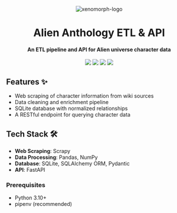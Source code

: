 
<p align="center">
  <img src="https://github.com/user-attachments/assets/9b4b7c29-1884-4f89-899d-44ac54986963" alt="xenomorph-logo">
</p>

<h1 align="center"> Alien Anthology ETL & API </h1>
<h4 align="center"> An ETL pipeline and API for Alien universe character data </h4>

<p align="center">
  <img src="https://img.shields.io/badge/Python-3.10%2B-blue.svg">
  <img src="https://img.shields.io/badge/Scrapy-2.11%2B-orange.svg">
  <img src="https://img.shields.io/badge/SQLAlchemy-2.0%2B-red.svg">
  <img src="https://img.shields.io/badge/License-MIT-green.svg">
</p>

## Features ✨

- Web scraping of character information from wiki sources
- Data cleaning and enrichment pipeline
- SQLite database with normalized relationships
- A RESTful endpoint for querying character data

## Tech Stack 🛠️

- **Web Scraping**: Scrapy
- **Data Processing**: Pandas, NumPy
- **Database**: SQLite, SQLAlchemy ORM, Pydantic
- **API**: FastAPI

### Prerequisites

- Python 3.10+
- pipenv (recommended)

